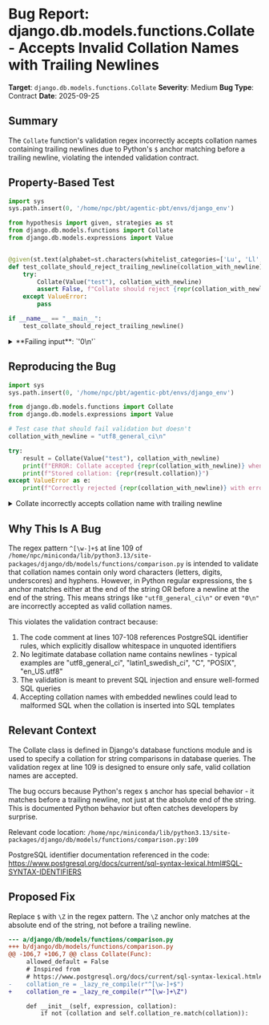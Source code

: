 # Bug Report: django.db.models.functions.Collate - Accepts Invalid Collation Names with Trailing Newlines

**Target**: `django.db.models.functions.Collate`
**Severity**: Medium
**Bug Type**: Contract
**Date**: 2025-09-25

## Summary

The `Collate` function's validation regex incorrectly accepts collation names containing trailing newlines due to Python's `$` anchor matching before a trailing newline, violating the intended validation contract.

## Property-Based Test

```python
import sys
sys.path.insert(0, '/home/npc/pbt/agentic-pbt/envs/django_env')

from hypothesis import given, strategies as st
from django.db.models.functions import Collate
from django.db.models.expressions import Value


@given(st.text(alphabet=st.characters(whitelist_categories=['Lu', 'Ll', 'Nd']), min_size=1).map(lambda x: x + '\n'))
def test_collate_should_reject_trailing_newline(collation_with_newline):
    try:
        Collate(Value("test"), collation_with_newline)
        assert False, f"Collate should reject {repr(collation_with_newline)} but it didn't"
    except ValueError:
        pass

if __name__ == "__main__":
    test_collate_should_reject_trailing_newline()
```

<details>

<summary>
**Failing input**: `'0\n'`
</summary>
```
Traceback (most recent call last):
  File "/home/npc/pbt/agentic-pbt/worker_/25/hypo.py", line 18, in <module>
    test_collate_should_reject_trailing_newline()
    ~~~~~~~~~~~~~~~~~~~~~~~~~~~~~~~~~~~~~~~~~~~^^
  File "/home/npc/pbt/agentic-pbt/worker_/25/hypo.py", line 10, in test_collate_should_reject_trailing_newline
    def test_collate_should_reject_trailing_newline(collation_with_newline):
                   ^^^
  File "/home/npc/miniconda/lib/python3.13/site-packages/hypothesis/core.py", line 2124, in wrapped_test
    raise the_error_hypothesis_found
  File "/home/npc/pbt/agentic-pbt/worker_/25/hypo.py", line 13, in test_collate_should_reject_trailing_newline
    assert False, f"Collate should reject {repr(collation_with_newline)} but it didn't"
           ^^^^^
AssertionError: Collate should reject '0\n' but it didn't
Falsifying example: test_collate_should_reject_trailing_newline(
    collation_with_newline='0\n',  # or any other generated value
)
```
</details>

## Reproducing the Bug

```python
import sys
sys.path.insert(0, '/home/npc/pbt/agentic-pbt/envs/django_env')

from django.db.models.functions import Collate
from django.db.models.expressions import Value

# Test case that should fail validation but doesn't
collation_with_newline = "utf8_general_ci\n"

try:
    result = Collate(Value("test"), collation_with_newline)
    print(f"ERROR: Collate accepted {repr(collation_with_newline)} when it should have rejected it")
    print(f"Stored collation: {repr(result.collation)}")
except ValueError as e:
    print(f"Correctly rejected {repr(collation_with_newline)} with error: {e}")
```

<details>

<summary>
Collate incorrectly accepts collation name with trailing newline
</summary>
```
ERROR: Collate accepted 'utf8_general_ci\n' when it should have rejected it
Stored collation: 'utf8_general_ci\n'
```
</details>

## Why This Is A Bug

The regex pattern `^[\w-]+$` at line 109 of `/home/npc/miniconda/lib/python3.13/site-packages/django/db/models/functions/comparison.py` is intended to validate that collation names contain only word characters (letters, digits, underscores) and hyphens. However, in Python regular expressions, the `$` anchor matches either at the end of the string OR before a newline at the end of the string. This means strings like `"utf8_general_ci\n"` or even `"0\n"` are incorrectly accepted as valid collation names.

This violates the validation contract because:
1. The code comment at lines 107-108 references PostgreSQL identifier rules, which explicitly disallow whitespace in unquoted identifiers
2. No legitimate database collation name contains newlines - typical examples are "utf8_general_ci", "latin1_swedish_ci", "C", "POSIX", "en_US.utf8"
3. The validation is meant to prevent SQL injection and ensure well-formed SQL queries
4. Accepting collation names with embedded newlines could lead to malformed SQL when the collation is inserted into SQL templates

## Relevant Context

The Collate class is defined in Django's database functions module and is used to specify a collation for string comparisons in database queries. The validation regex at line 109 is designed to ensure only safe, valid collation names are accepted.

The bug occurs because Python's regex `$` anchor has special behavior - it matches before a trailing newline, not just at the absolute end of the string. This is documented Python behavior but often catches developers by surprise.

Relevant code location: `/home/npc/miniconda/lib/python3.13/site-packages/django/db/models/functions/comparison.py:109`

PostgreSQL identifier documentation referenced in the code: https://www.postgresql.org/docs/current/sql-syntax-lexical.html#SQL-SYNTAX-IDENTIFIERS

## Proposed Fix

Replace `$` with `\Z` in the regex pattern. The `\Z` anchor only matches at the absolute end of the string, not before a trailing newline.

```diff
--- a/django/db/models/functions/comparison.py
+++ b/django/db/models/functions/comparison.py
@@ -106,7 +106,7 @@ class Collate(Func):
     allowed_default = False
     # Inspired from
     # https://www.postgresql.org/docs/current/sql-syntax-lexical.html#SQL-SYNTAX-IDENTIFIERS
-    collation_re = _lazy_re_compile(r"^[\w-]+$")
+    collation_re = _lazy_re_compile(r"^[\w-]+\Z")

     def __init__(self, expression, collation):
         if not (collation and self.collation_re.match(collation)):
```